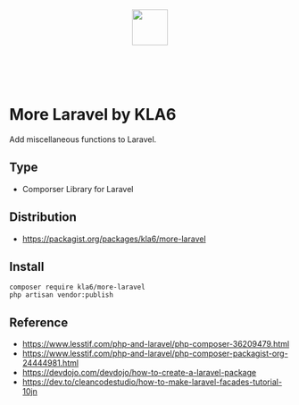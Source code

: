 <p align="center"><br><br><br><br>
<img src="https://logo.kla6.net/download/logo_hori_colr_alon.svg" height="64">
<br><br><br><br><br></p>

# More Laravel by KLA6
Add miscellaneous functions to Laravel.

## Type
- Comporser Library for Laravel

## Distribution
- https://packagist.org/packages/kla6/more-laravel


## Install
```
composer require kla6/more-laravel
php artisan vendor:publish
```

## Reference
- https://www.lesstif.com/php-and-laravel/php-composer-36209479.html
- https://www.lesstif.com/php-and-laravel/php-composer-packagist-org-24444981.html
- https://devdojo.com/devdojo/how-to-create-a-laravel-package
- https://dev.to/cleancodestudio/how-to-make-laravel-facades-tutorial-10jn
